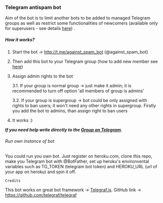 ### Telegram antispam bot

Aim of the bot is to limit another bots to be added to managed Telegram groups as well as restrict some functionalities of  newcomers (available only for superusers - see details [here](https://telegram.org/blog/supergroups)) .

##### How it works?

1. Start the bot -> http://t.me/against_spam_bot (@against_spam_bot)

2. Then add this bot to your Telegram group (how to add new member see [here](https://telegram.org/faq#q-how-do-i-add-more-members-what-39s-an-invite-link))

3. Assign admin rights to the bot

   3.1. If your group is normal group -> just make it admin; it is recommended to turn off option 'all members of group is admins'

   3.2. If your group is supergroup -> bot could be only assigned with rights to ban users; it won't need any other rights in supergroup. Firstly you add the bot to admins, than assign right to ban users

4. It works :)



***If you need help write directly to the [Group on Telegram](https://t.me/againstspam).***



###### Run own instance of bot

You could run you own bot. Just register on heroku.com, clone this repo, make you Telegram bot with @BotFather, set up heroku's environvental variables such as TG_TOKEN (telegram bot token) and HEROKU_URL (url of your app on heroku) and spin it off.



`Credits`

This bot works on great bot framework -> [Telegraf.js](https://telegraf.js.org). GitHub link -> https://github.com/telegraf/telegraf

